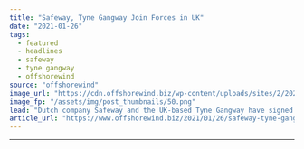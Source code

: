 ```yaml
---
title: "Safeway, Tyne Gangway Join Forces in UK"
date: "2021-01-26"
tags: 
  - featured
  - headlines
  - safeway
  - tyne gangway
  - offshorewind
source: "offshorewind"
image_url: "https://cdn.offshorewind.biz/wp-content/uploads/sites/2/2021/01/25150007/Safeway.png"
image_fp: "/assets/img/post_thumbnails/50.png"
lead: "Dutch company Safeway and the UK-based Tyne Gangway have signed a cooperation agreement, which"
article_url: "https://www.offshorewind.biz/2021/01/26/safeway-tyne-gangway-join-forces-in-uk/"
---
```


---
